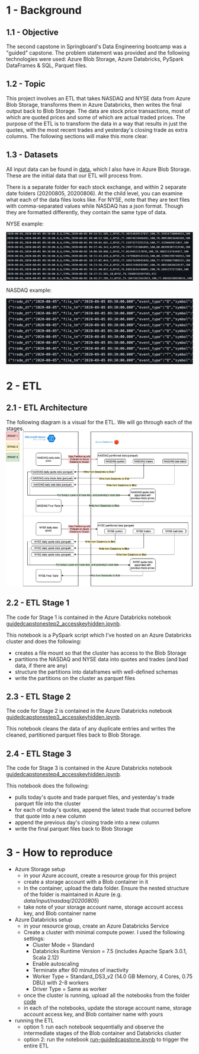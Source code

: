 # 1 - Background

## 1.1 - Objective
The second capstone in Springboard's Data Engineering bootcamp was a "guided" capstone. The problem statement was provided and the following technologies were used: Azure Blob Storage, Azure Databricks, PySpark DataFrames & SQL, Parquet files.

## 1.2 - Topic
This project involves an ETL that takes NASDAQ and NYSE data from Azure Blob Storage, transforms them in Azure Databricks, then writes the final output back to Blob Storage. The data are stock price transactions, most of which are quoted prices and some of which are actual traded prices. The purpose of the ETL is to transform the data in a way that results in just the quotes, with the most recent trades and yesterday's closing trade as extra columns. The following sections will make this more clear.

## 1.3 - Datasets
All input data can be found in [data](data), which I also have in Azure Blob Storage. These are the initial data that our ETL will process from.

There is a separate folder for each stock exchange, and within 2 separate date folders (20200805, 20200806). At the child level, you can examine what each of the data files looks like. For NYSE, note that they are text files with comma-separated values while NASDAQ has a json format. Though they are formatted differently, they contain the same type of data.

NYSE example:

![image did not render](images/nyse-input-file-example.png "nyse-input-file-example.png")

NASDAQ example:

![image did not render](images/nasdaq-input-file-example.png "nasdaq-input-file-example.png")

# 2 - ETL

## 2.1 - ETL Architecture
The following diagram is a visual for the ETL. We will go through each of the stages.
![image did not render](images/data-flow-diagram.png "data-flow-diagram.png")

## 2.2 - ETL Stage 1
The code for Stage 1 is contained in the Azure Databricks notebook [guidedcapstonestep2_accesskeyhidden.ipynb](code/guidedcapstonestep2_accesskeyhidden.ipynb).

This notebook is a PySpark script which I've hosted on an Azure Databricks cluster and does the following:
* creates a file mount so that the cluster has access to the Blob Storage
* partitions the NASDAQ and NYSE data into quotes and trades (and bad data, if there are any)
* structure the partitions into dataframes with well-defined schemas
* write the partitions on the cluster as parquet files

## 2.3 - ETL Stage 2
The code for Stage 2 is contained in the Azure Databricks notebook [guidedcapstonestep3_accesskeyhidden.ipynb](code/guidedcapstonestep3_accesskeyhidden.ipynb).

This notebook cleans the data of any duplicate entries and writes the cleaned, partitioned parquet files back to Blob Storage.

## 2.4 - ETL Stage 3
The code for Stage 3 is contained in the Azure Databricks notebook [guidedcapstonestep4_accesskeyhidden.ipynb](code/guidedcapstonestep4_accesskeyhidden.ipynb).

This notebook does the following:
* pulls today's quote and trade parquet files, and yesterday's trade parquet file into the cluster
* for each of today's quotes, append the latest trade that occurred before that quote into a new column
* append the previous day's closing trade into a new column
* write the final parquet files back to Blob Storage

# 3 - How to reproduce
* Azure Storage setup
  * in your Azure account, create a resource group for this project
  * create a storage account with a Blob container in it
  * In the container, upload the data folder. Ensure the nested structure of the folder is maintained in Azure (e.g. <em>data/input/nasdaq/20200805</em>)
  * take note of your storage account name, storage account access key, and Blob container name
* Azure Databricks setup
  * in your resource group, create an Azure Databricks Service
  * Create a cluster with minimal compute power. I used the following settings:
    * Cluster Mode = Standard
    * Databricks Runtime Version = 7.5 (includes Apache Spark 3.0.1, Scala 2.12)
    * Enable autoscaling
    * Terminate after 60 minutes of inactivity
    * Worker Type = Standard_DS3_v2 (14.0 GB Memory, 4 Cores, 0.75 DBU) with 2-8 workers
    * Driver Type = Same as worker
  * once the cluster is running, upload all the notebooks from the folder [code](code)
  * in each of the notebooks, update the storage account name, storage account access key, and Blob container name with yours
* running the ETL
  * option 1: run each notebook sequentially and observe the intermediate stages of the Blob container and Databricks cluster
  * option 2: run the notebook [run-guidedcapstone.ipynb](code/run-guidedcapstone.ipynb) to trigger the entire ETL
